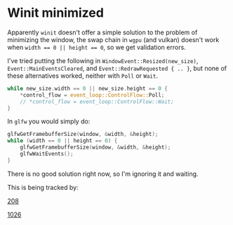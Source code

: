 # Winit minimized

Apparently `winit` doesn't offer a simple solution to the problem of minimizing the window, the
swap chain in `wgpu` (and vulkan) doesn't work when `width == 0 || height == 0`, so we get
validation errors.

I've tried putting the following in `WindowEvent::Resized(new_size)`, `Event::MainEventsCleared`,
and `Event::RedrawRequested { .. }`, but none of these alternatives worked, neither with `Poll` or
`Wait`.

```rust
while new_size.width == 0 || new_size.height == 0 {
    *control_flow = event_loop::ControlFlow::Poll;
    // *control_flow = event_loop::ControlFlow::Wait;
}
```

In `glfw` you would simply do:

```c++
glfwGetFramebufferSize(window, &width, &height);
while (width == 0 || height == 0) {
    glfwGetFramebufferSize(window, &width, &height);
    glfwWaitEvents();
}
```

There is no good solution right now, so I'm ignoring it and waiting.

This is being tracked by:

[208](https://github.com/rust-windowing/winit/issues/208)

[1026](https://github.com/gfx-rs/wgpu/issues/1026)
